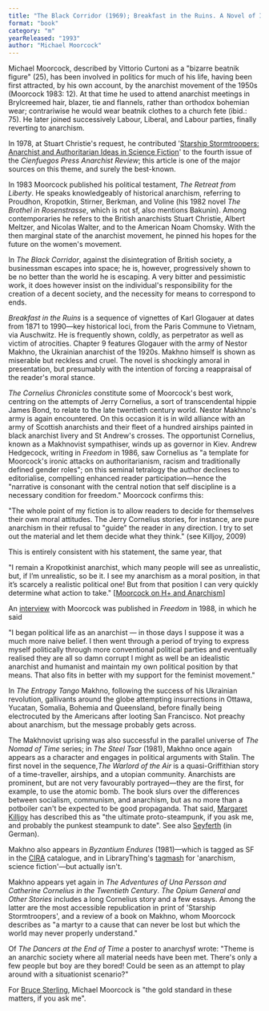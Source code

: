 ```yaml
---
title: "The Black Corridor (1969); Breakfast in the Ruins. A Novel of Inhumanity  (1971); The Adventures of Una Persson and Catherine Cornelius in the Twentieth Century. A Romance (1976); The Cornelius Chronicles (1977); The Entropy Tango. A Comic Romance (1980); The Nomad of Time (1982, comprising The Warlord of the Air (1971), The Land Leviathan (1974), and The Steel Tsar (1981)); The Opium General and Other Stories (1984); The Dancers at the End of Time (1993—originally published in three volumes, 1972–1976)"
format: "book"
category: "m"
yearReleased: "1993"
author: "Michael Moorcock"
---
```


Michael Moorcock, described by Vittorio Curtoni as a "bizarre beatnik figure" (25), has been involved in politics for much of his life, having been first attracted, by his own account, by the anarchist movement of the 1950s (Moorcock 1983: 12). At that time he used to attend anarchist meetings in Brylcreemed hair, blazer, tie and flannels, rather than orthodox bohemian wear; contrariwise he would wear beatnik clothes to a church fete (ibid.: 75). He later joined successively Labour, Liberal, and Labour parties, finally reverting to anarchism.

In 1978, at Stuart Christie's request, he contributed '<a href="http://www.anarchogeekreview.com/essay/starship-stormtroopers">Starship Stormtroopers: Anarchist and Authoritarian Ideas in Science Fiction</a>' to the fourth issue of the _Cienfuegos Press Anarchist Review_; this article is one of the major sources on this theme,  and surely the best-known.

In 1983 Moorcock published his political testament,  _The Retreat from Liberty_. He speaks knowledgeably of historical anarchism, referring to Proudhon, Kropotkin, Stirner, Berkman, and Voline (his 1982 novel _The Brothel in Rosenstrasse_, which is not sf, also mentions Bakunin). Among contemporaries he refers to the British anarchists Stuart Christie, Albert Meltzer, and Nicolas Walter, and to the American Noam Chomsky. With the then marginal state of the anarchist movement, he pinned his hopes for the future on the women's movement.

In _The Black Corridor_, against the disintegration of British society, a businessman escapes into space; he is, however, progressively shown to be no better than the world he is escaping. A very bitter and pessimistic work, it does however insist on the individual's responsibility for the creation of a decent society, and the necessity for means to correspond to ends.

_Breakfast in the Ruins_ is a sequence of vignettes of Karl Glogauer at dates from 1871 to 1990—key historical loci, from the Paris Commune to Vietnam, via Auschwitz. He is frequently shown, coldly, as perpetrator as well as victim of atrocities. Chapter 9 features Glogauer with the army of Nestor Makhno, the Ukrainian anarchist of the 1920s. Makhno himself is shown as miserable but reckless and cruel. The novel is shockingly amoral in presentation, but presumably with the intention of forcing a reappraisal of the reader's moral stance.

_The Cornelius Chronicles_ constitute some of Moorcock's best work, centring on the attempts of Jerry Cornelius, a sort of transcendental hippie James Bond, to relate to the late twentieth century world. Nestor Makhno's army is again encountered. On this occasion it is in wild alliance with an army of Scottish anarchists and their fleet of a hundred airships painted in black anarchist livery and St Andrew's crosses. The opportunist Cornelius, known as a Makhnovist sympathiser, winds up as governor in Kiev. Andrew Hedgecock, writing in _Freedom_ in 1986, saw Cornelius as  "a template for Moorcock's ironic attacks on authoritarianism, racism and traditionally defined gender roles"; on this seminal tetralogy the author declines to editorialise, compelling enhanced reader participation—hence the  "narrative is consonant with the central notion that self discipline is a necessary condition for freedom."  Moorcock confirms this:

"The whole point of my fiction is to allow readers to decide for themselves their  own moral attitudes. The Jerry Cornelius stories, for instance, are pure  anarchism in their refusal to "guide" the reader in any direction. I try to set  out the material and let them decide what they think." (see Killjoy, 2009)

This is entirely consistent with his statement, the same  year, that

"I remain a Kropotkinist anarchist, which many  people will see as unrealistic, but, if I’m unrealistic, so be it. I see  my anarchism as a moral position, in that it’s scarcely a realistic  political one! But from that position I can very quickly determine what  action to take." [<a href="https://web.archive.org/web/20141215223241/http:/anarchotranshumanism.com:80/2009/06/23/moorcock-on-h-and-anarchism/">Moorcock  on H+ and Anarchism</a>]

An <a href="https://freedomnews.org.uk/interview-michael-moorcock/"> interview</a> with Moorcock was published in _Freedom_ in 1988, in  which he said

"I began political life as an anarchist — in those  days I suppose it was a much more naive belief. I then went through a  period of trying to express myself politically through more conventional  political parties and eventually realised they are all so damn corrupt I  might as well be an idealistic anarchist and humanist and maintain my  own political position by that means. That also fits in better with my  support for the feminist movement."

In _The Entropy Tango_ Makhno, following the success of his Ukrainian revolution, gallivants around the globe attempting insurrections in Ottawa, Yucatan, Somalia, Bohemia and Queensland, before finally being electrocuted by the Americans after looting San Francisco.  Not preachy about anarchism, but the message probably gets across.

The Makhnovist uprising was also successful in the parallel universe of _The Nomad of Time_ series; in _The Steel Tsar_ (1981), Makhno once again appears as a character and engages in political arguments with Stalin. The first novel in the sequence,_The Warlord of the Air_ is a quasi-Griffithian story of a time-traveller, airships, and a utopian community. Anarchists are prominent, but are not very favourably portrayed—they are the first, for example, to use the atomic bomb. The book slurs over the differences between socialism, communism, and anarchism, but as no more than a potboiler can't be expected to be good propaganda. That said, <a href="http://airshipambassador.wordpress.com/2014/08/04/killjoy1/">Margaret Killjoy</a> has described this as "the ultimate proto-steampunk, if you ask me, and probably the punkest steampunk to date". See also <a href="https://www.springerprofessional.de/en/wie-die-utopie-zum-anarchistischen-roman-wurde-michael-moorcocks/27598386">		Seyferth</a> (in German).

Makhno also appears in _Byzantium Endures_ (1981)—which is tagged as SF in  the <a href="http://www.cira.ch/catalogue/index.php?lvl=categ_see&amp;id=346&amp;page=1&amp;nbr_lignes=78&amp;main=&amp;l_typdoc=g,i,a"> CIRA</a> catalogue, and in LibraryThing's <a href="http://www.librarything.com/tag/anarchism,+science+fiction">tagmash</a> for 'anarchism, science fiction'—but actually isn't.

Makhno appears yet again in _The Adventures of Una Persson and Catherine Cornelius in the Twentieth Century_. _The Opium General and Other Stories_ includes a long Cornelius story and a few essays. Among the latter are the most accessible republication in print of 'Starship Stormtroopers', and a review of a book on Makhno, whom Moorcock describes as "a martyr to a cause that can never be lost but which the world may never properly understand."

Of _The Dancers at the End of Time_ a poster to anarchysf wrote: "Theme is an anarchic society where all material needs have been met. There's only a few people but boy are they bored! Could be seen as an attempt to play around with a situationist  scenario?"

For <a href="http://www.wired.com/beyond_the_beyond/2009/10/i-wanna-be-sci-fi-anarcheeee/"> Bruce Sterling</a>, Michael Moorcock is "the gold standard in these matters, if  you ask me". 
